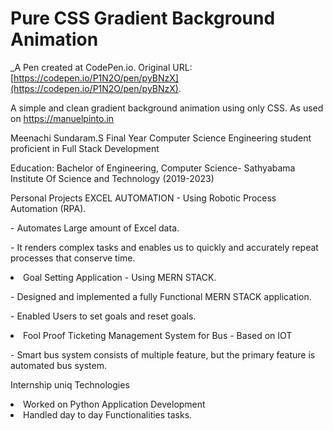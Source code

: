 # Pure CSS Gradient Background Animation
 _A Pen created at CodePen.io. Original URL: [https://codepen.io/P1N2O/pen/pyBNzX](https://codepen.io/P1N2O/pen/pyBNzX).

 A simple and clean gradient background animation using only CSS.
As used on https://manuelpinto.in

Meenachi Sundaram.S
Final Year Computer Science Engineering student proficient in Full Stack Development

Education:
Bachelor of Engineering, Computer Science- Sathyabama Institute Of Science and Technology (2019-2023)

Personal Projects
EXCEL AUTOMATION - Using Robotic Process
                    Automation (RPA).
                    <p> - Automates Large amount of Excel data.</p>
                    <p> - It renders complex tasks and enables us to quickly and accurately
                    repeat processes that conserve time.</p>
                </li>
                <li>
                    Goal Setting Application - Using MERN STACK. 
                    <p>- Designed and implemented a fully Functional MERN STACK
                    application.</p> 
                    <p>- Enabled Users to set goals and reset goals.</p>
                </li>
                <li>
                    Fool Proof Ticketing Management System for Bus - Based on IOT
                    <p>- Smart bus system consists of multiple feature, but the primary
                    feature is automated bus system.</p>
                    

  Internship
  uniq Technologies</li>
                <li>Worked on Python Application Development</li>
                <li>Handled day to day Functionalities tasks.                  